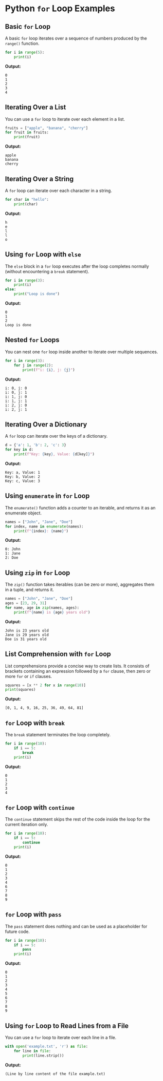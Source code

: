 
# Python `for` Loop Examples

## Basic `for` Loop

A basic `for` loop iterates over a sequence of numbers produced by the `range()` function.

```python
for i in range(5):
    print(i)
```

**Output:**
```
0
1
2
3
4
```

## Iterating Over a List

You can use a `for` loop to iterate over each element in a list.

```python
fruits = ["apple", "banana", "cherry"]
for fruit in fruits:
    print(fruit)
```

**Output:**
```
apple
banana
cherry
```

## Iterating Over a String

A `for` loop can iterate over each character in a string.

```python
for char in "hello":
    print(char)
```

**Output:**
```
h
e
l
l
o
```

## Using `for` Loop with `else`

The `else` block in a `for` loop executes after the loop completes normally (without encountering a `break` statement).

```python
for i in range(3):
    print(i)
else:
    print("Loop is done")
```

**Output:**
```
0
1
2
Loop is done
```

## Nested `for` Loops

You can nest one `for` loop inside another to iterate over multiple sequences.

```python
for i in range(3):
    for j in range(2):
        print(f"i: {i}, j: {j}")
```

**Output:**
```
i: 0, j: 0
i: 0, j: 1
i: 1, j: 0
i: 1, j: 1
i: 2, j: 0
i: 2, j: 1
```

## Iterating Over a Dictionary

A `for` loop can iterate over the keys of a dictionary.

```python
d = {'a': 1, 'b': 2, 'c': 3}
for key in d:
    print(f"Key: {key}, Value: {d[key]}")
```

**Output:**
```
Key: a, Value: 1
Key: b, Value: 2
Key: c, Value: 3
```

## Using `enumerate` in `for` Loop

The `enumerate()` function adds a counter to an iterable, and returns it as an enumerate object.

```python
names = ["John", "Jane", "Doe"]
for index, name in enumerate(names):
    print(f"{index}: {name}")
```

**Output:**
```
0: John
1: Jane
2: Doe
```

## Using `zip` in `for` Loop

The `zip()` function takes iterables (can be zero or more), aggregates them in a tuple, and returns it.

```python
names = ["John", "Jane", "Doe"]
ages = [23, 29, 31]
for name, age in zip(names, ages):
    print(f"{name} is {age} years old")
```

**Output:**
```
John is 23 years old
Jane is 29 years old
Doe is 31 years old
```

## List Comprehension with `for` Loop

List comprehensions provide a concise way to create lists. It consists of brackets containing an expression followed by a `for` clause, then zero or more `for` or `if` clauses.

```python
squares = [x ** 2 for x in range(10)]
print(squares)
```

**Output:**
```
[0, 1, 4, 9, 16, 25, 36, 49, 64, 81]
```

## `for` Loop with `break`

The `break` statement terminates the loop completely.

```python
for i in range(10):
    if i == 5:
        break
    print(i)
```

**Output:**
```
0
1
2
3
4
```

## `for` Loop with `continue`

The `continue` statement skips the rest of the code inside the loop for the current iteration only.

```python
for i in range(10):
    if i == 5:
        continue
    print(i)
```

**Output:**
```
0
1
2
3
4
6
7
8
9
```

## `for` Loop with `pass`

The `pass` statement does nothing and can be used as a placeholder for future code.

```python
for i in range(10):
    if i == 5:
        pass
    print(i)
```

**Output:**
```
0
1
2
3
4
5
6
7
8
9
```

## Using `for` Loop to Read Lines from a File

You can use a `for` loop to iterate over each line in a file.

```python
with open('example.txt', 'r') as file:
    for line in file:
        print(line.strip())
```

**Output:**
```
(Line by line content of the file example.txt)
```
